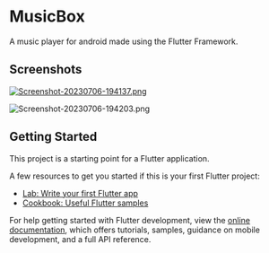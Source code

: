 # MusicBox

A music player for android made using the Flutter Framework.

## Screenshots

[![Screenshot-20230706-194137.png](https://i.postimg.cc/Hk7THsZW/Screenshot-20230706-194137.png)](https://postimg.cc/gxdCHdb1)

![Screenshot-20230706-194203.png]([https://postimg.cc/8s6x8s1q] "Playing Now")

## Getting Started

This project is a starting point for a Flutter application.

A few resources to get you started if this is your first Flutter project:

- [Lab: Write your first Flutter app](https://docs.flutter.dev/get-started/codelab)
- [Cookbook: Useful Flutter samples](https://docs.flutter.dev/cookbook)

For help getting started with Flutter development, view the
[online documentation](https://docs.flutter.dev/), which offers tutorials,
samples, guidance on mobile development, and a full API reference.
